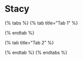 # Stacy

{% tabs %}
{% tab title="Tab 1" %}

{% endtab %}

{% tab title="Tab 2" %}

{% endtab %}
{% endtabs %}
